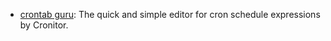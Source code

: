 - [crontab guru](https://crontab.guru/): The quick and simple editor for cron schedule expressions by Cronitor.
